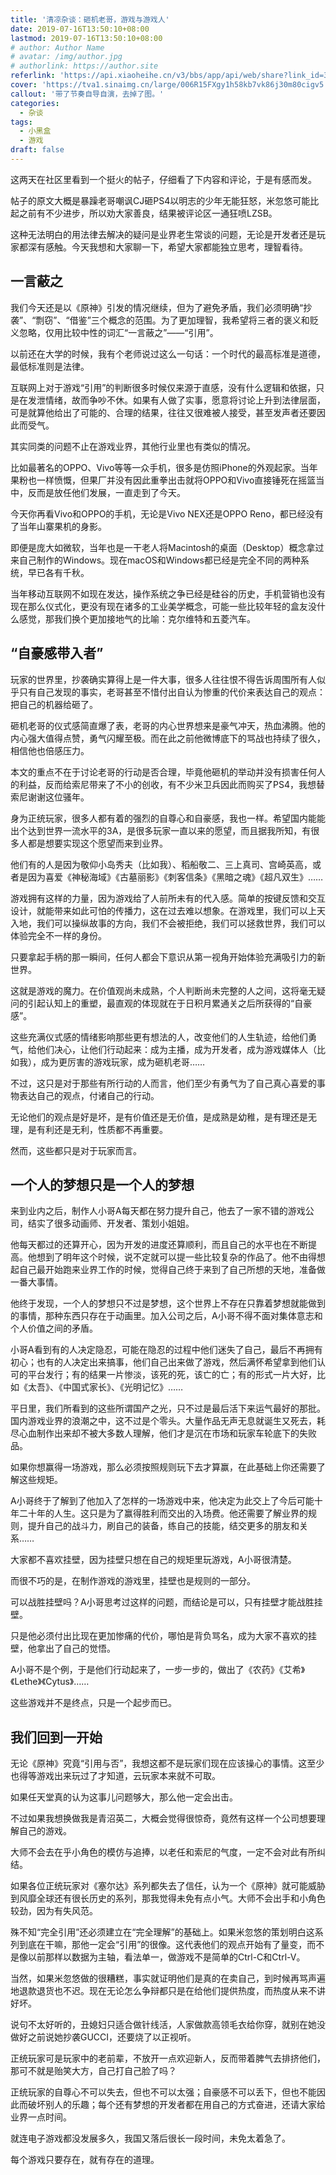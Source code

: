 ```yaml
---
title: '清凉杂谈：砸机老哥，游戏与游戏人'
date: 2019-07-16T13:50:10+08:00
lastmod: 2019-07-16T13:50:10+08:00
# author: Author Name
# avatar: /img/author.jpg
# authorlink: https://author.site
referlink: 'https://api.xiaoheihe.cn/v3/bbs/app/api/web/share?link_id=30557031'
cover: 'https://tva1.sinaimg.cn/large/006R15FXgy1h58kb7vk86j30m80cigv5.jpg'
callout: '带了节奏自导自演，去掉了图。'
categories:
  - 杂谈
tags:
  - 小黑盒
  - 游戏
draft: false
---
```


这两天在社区里看到一个挺火的帖子，仔细看了下内容和评论，于是有感而发。

<!--more-->

帖子的原文大概是暴躁老哥嘲讽CJ砸PS4以明志的少年无能狂怒，米忽悠可能比起之前有不少进步，所以劝大家善良，结果被评论区一通狂喷LZSB。

这种无法明白的用法律去解决的疑问是业界老生常谈的问题，无论是开发者还是玩家都深有感触。今天我想和大家聊一下，希望大家都能独立思考，理智看待。

## 一言蔽之

我们今天还是以《原神》引发的情况继续，但为了避免矛盾，我们必须明确“抄袭”、“剽窃”、“借鉴”三个概念的范围。为了更加理智，我希望将三者的褒义和贬义忽略，仅用比较中性的词汇“一言蔽之”——“引用”。

以前还在大学的时候，我有个老师说过这么一句话：一个时代的最高标准是道德，最低标准则是法律。

互联网上对于游戏“引用”的判断很多时候仅来源于直感，没有什么逻辑和依据，只是在发泄情绪，故而争吵不休。如果有人做了实事，愿意将讨论上升到法律层面，可是就算他给出了可能的、合理的结果，往往又很难被人接受，甚至发声者还要因此而受气。

其实同类的问题不止在游戏业界，其他行业里也有类似的情况。

比如最著名的OPPO、Vivo等等一众手机，很多是仿照iPhone的外观起家。当年果粉也一样愤慨，但果厂并没有因此重拳出击就将OPPO和Vivo直接锤死在摇篮当中，反而是放任他们发展，一直走到了今天。

今天你再看Vivo和OPPO的手机，无论是Vivo NEX还是OPPO Reno，都已经没有了当年山寨果机的身影。

即便是庞大如微软，当年也是一干老人将Macintosh的桌面（Desktop）概念拿过来自己制作的Windows。现在macOS和Windows都已经是完全不同的两种系统，早已各有千秋。

当年移动互联网不如现在发达，操作系统之争已经是硅谷的历史，手机营销也没有现在那么仪式化，更没有现在诸多的工业美学概念，可能一些比较年轻的盒友没什么感觉，那我们换个更加接地气的比喻：克尔维特和五菱汽车。

## “自豪感带入者”

玩家的世界里，抄袭确实算得上是一件大事，很多人往往恨不得告诉周围所有人似乎只有自己发现的事实，老哥甚至不惜付出自认为惨重的代价来表达自己的观点：把自己的机器给砸了。

砸机老哥的仪式感简直爆了表，老哥的内心世界想来是豪气冲天，热血沸腾。他的内心强大值得点赞，勇气闪耀至极。而在此之前他微博底下的骂战也持续了很久，相信他也倍感压力。

本文的重点不在于讨论老哥的行动是否合理，毕竟他砸机的举动并没有损害任何人的利益，反而给索尼带来了不小的创收，有不少米卫兵因此而购买了PS4，我想替索尼谢谢这位骚年。

身为正统玩家，很多人都有着的强烈的自尊心和自豪感，我也一样。希望国内能能出个达到世界一流水平的3A，是很多玩家一直以来的愿望，而且据我所知，有很多人都是想要实现这个愿望而来到业界。

他们有的人是因为敬仰小岛秀夫（比如我）、稻船敬二、三上真司、宫崎英高，或者是因为喜爱《神秘海域》《古墓丽影》《刺客信条》《黑暗之魂》《超凡双生》……

游戏拥有这样的力量，因为游戏给了人前所未有的代入感。简单的按键反馈和交互设计，就能带来如此可怕的传播力，这在过去难以想象。在游戏里，我们可以上天入地，我们可以操纵故事的方向，我们不会被拒绝，我们可以拯救世界，我们可以体验完全不一样的身份。

只要拿起手柄的那一瞬间，任何人都会下意识从第一视角开始体验充满吸引力的新世界。

这就是游戏的魔力。在价值观尚未成熟，个人判断尚未完整的人之间，这将毫无疑问的引起认知上的重塑，最直观的体现就在于日积月累通关之后所获得的“自豪感”。

这些充满仪式感的情绪影响那些更有想法的人，改变他们的人生轨迹，给他们勇气，给他们决心，让他们行动起来：成为主播，成为开发者，成为游戏媒体人（比如我），成为更厉害的游戏玩家，成为砸机老哥……

不过，这只是对于那些有所行动的人而言，他们至少有勇气为了自己真心喜爱的事物表达自己的观点，付诸自己的行动。

无论他们的观点是好是坏，是有价值还是无价值，是成熟是幼稚，是有理还是无理，是有利还是无利，性质都不再重要。

然而，这些都只是对于玩家而言。

## 一个人的梦想只是一个人的梦想

来到业内之后，制作人小哥A每天都在努力提升自己，他去了一家不错的游戏公司，结实了很多动画师、开发者、策划小姐姐。

他每天都过的还算开心，因为开发的进度还算顺利，而且自己的水平也在不断提高。他想到了明年这个时候，说不定就可以提一些比较复杂的作品了。他不由得想起自己最开始跑来业界工作的时候，觉得自己终于来到了自己所想的天地，准备做一番大事情。

他终于发现，一个人的梦想只不过是梦想，这个世界上不存在只靠着梦想就能做到的事情，那种东西只存在于动画里。加入公司之后，A小哥不得不面对集体意志和个人价值之间的矛盾。

小哥A看到有的人决定隐忍，可能在隐忍的过程中他们迷失了自己，最后不再拥有初心；也有的人决定出来搞事，他们自己出来做了游戏，然后满怀希望拿到他们认可的平台发行；有的结果一片惨淡，该死的死，该亡的亡；有的形式一片大好，比如《太吾》、《中国式家长》、《光明记忆》……

平日里，我们所看到的这些所谓国产之光，只不过是最后活下来运气最好的那批。国内游戏业界的浪潮之中，这不过是个零头。大量作品无声无息就诞生又死去，耗尽心血制作出来却不被大多数人理解，他们才是沉在市场和玩家车轮底下的失败品。

如果你想赢得一场游戏，那么必须按照规则玩下去才算赢，在此基础上你还需要了解这些规矩。

A小哥终于了解到了他加入了怎样的一场游戏中来，他决定为此交上了今后可能十年二十年的人生。这只是为了赢得胜利而交出的入场费。他还需要了解业界的规则，提升自己的战斗力，刷自己的装备，练自己的技能，结交更多的朋友和关系……

大家都不喜欢挂壁，因为挂壁只想在自己的规矩里玩游戏，A小哥很清楚。

而很不巧的是，在制作游戏的游戏里，挂壁也是规则的一部分。

可以战胜挂壁吗？A小哥思考过这样的问题，而结论是可以，只有挂壁才能战胜挂壁。

只是他必须付出比现在更加惨痛的代价，哪怕是背负骂名，成为大家不喜欢的挂壁，他拿出了自己的觉悟。

A小哥不是个例，于是他们行动起来了，一步一步的，做出了《农药》《艾希》《Lethe》《Cytus》……

这些游戏并不是终点，只是一个起步而已。

## 我们回到一开始

无论《原神》究竟“引用与否”，我想这都不是玩家们现在应该操心的事情。这至少也得等游戏出来玩过了才知道，云玩家本来就不可取。

如果任天堂真的认为这事儿问题够大，那么他一定会出击。

不过如果我想换做我是青沼英二，大概会觉得很惊奇，竟然有这样一个公司想要理解自己的游戏。

大师不会去在乎小角色的模仿与追捧，以老任和索尼的气度，一定不会对此有所纠结。

如果各位正统玩家对《塞尔达》系列都失去了信任，认为一个《原神》就可能威胁到风靡全球还有很长历史的系列，那我觉得未免有点小气。大师不会出手和小角色较劲，因为有失风范。

殊不知“完全引用”还必须建立在“完全理解”的基础上。如果米忽悠的策划明白这系列到底在干嘛，那他一定会“引用”的很像。这代表他们的观点开始有了量变，而不是像以前那样以数据为主轴，看法单一，做游戏不是简单的Ctrl-C和Ctrl-V。

当然，如果米忽悠做的很糟糕，事实就证明他们是真的在卖自己，到时候再骂声遍地退款退货也不迟。现在无论怎么争辩都只是在给他们提供热度，而热度从来不讲好坏。

说句不太好听的，丑媳妇只适合做针线活，人家做款高领毛衣给你穿，就别在她没做好之前说她抄袭GUCCI，还要烧了以正视听。

正统玩家可是玩家中的老前辈，不放开一点欢迎新人，反而带着脾气去排挤他们，那可不就是贻笑大方，自己打自己脸了吗？

正统玩家的自尊心不可以失去，但也不可以太强；自豪感不可以丢下，但也不能因此而破坏别人的乐趣；每个还有梦想的开发者都在用自己的方式奋进，还请大家给业界一点时间。

就连电子游戏都没发展多久，我国又落后很长一段时间，未免太着急了。

每个游戏只要存在，就有存在的道理。
